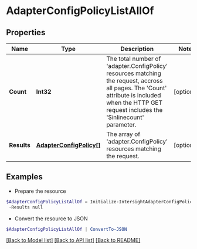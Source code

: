 # AdapterConfigPolicyListAllOf
## Properties

Name | Type | Description | Notes
------------ | ------------- | ------------- | -------------
**Count** | **Int32** | The total number of &#39;adapter.ConfigPolicy&#39; resources matching the request, accross all pages. The &#39;Count&#39; attribute is included when the HTTP GET request includes the &#39;$inlinecount&#39; parameter. | [optional] 
**Results** | [**AdapterConfigPolicy[]**](AdapterConfigPolicy.md) | The array of &#39;adapter.ConfigPolicy&#39; resources matching the request. | [optional] 

## Examples

- Prepare the resource
```powershell
$AdapterConfigPolicyListAllOf = Initialize-IntersightAdapterConfigPolicyListAllOf  -Count null `
 -Results null
```

- Convert the resource to JSON
```powershell
$AdapterConfigPolicyListAllOf | ConvertTo-JSON
```

[[Back to Model list]](../README.md#documentation-for-models) [[Back to API list]](../README.md#documentation-for-api-endpoints) [[Back to README]](../README.md)

